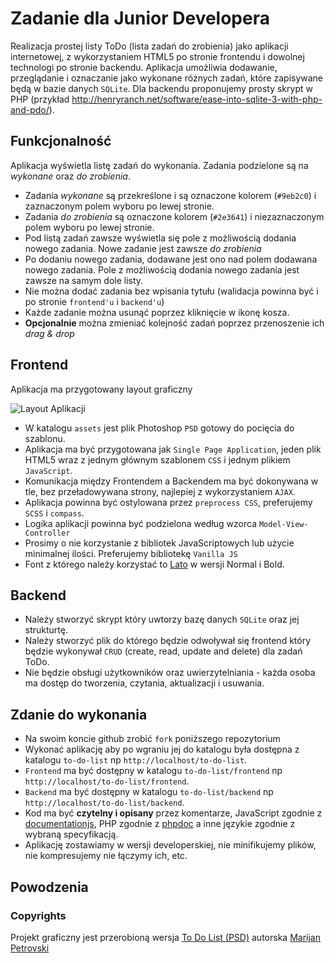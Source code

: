 # Zadanie dla Junior Developera

Realizacja prostej listy ToDo (lista zadań do zrobienia) jako aplikacji internetowej, z wykorzystaniem HTML5 po stronie frontendu i dowolnej technologi po stronie backendu. Aplikacja umożliwia dodawanie, przeglądanie i oznaczanie jako wykonane różnych zadań, które zapisywane będą w bazie danych `SQLite`.
Dla backendu proponujemy prosty skrypt w PHP (przykład http://henryranch.net/software/ease-into-sqlite-3-with-php-and-pdo/).

## Funkcjonalność 
Aplikacja wyświetla listę zadań do wykonania. Zadania podzielone są na *wykonane* oraz *do zrobienia*. 
  - Zadania *wykonane* są przekreślone i są oznaczone kolorem (`#9eb2c0`) i zaznaczonym polem wyboru po lewej stronie.  
  - Zadania *do zrobienia* są oznaczone kolorem (`#2e3641`) i niezaznaczonym polem wyboru po lewej stronie. 
  - Pod listą zadań zawsze wyświetla się pole z możliwością dodania nowego zadania. Nowe zadanie jest zawsze *do zrobienia*
  - Po dodaniu nowego zadania, dodawane jest ono nad polem dodawana nowego zadania. Pole z możliwością dodania nowego zadania jest zawsze na samym dole listy. 
  - Nie można dodać zadania bez wpisania tytułu (walidacja powinna być i po stronie `frontend'u` i `backend'u`)
  - Każde zadanie można usunąć poprzez kliknięcie w ikonę kosza.
  - **Opcjonalnie** można zmieniać kolejność zadań poprzez przenoszenie ich *drag & drop*
  
## Frontend
Aplikacja ma przygotowany layout graficzny

![Layout Aplikacji](https://www.dropbox.com/s/bpah0svytmw78ie/to-do-list.png?dl=1&a) 

  - W katalogu `assets` jest plik Photoshop `PSD` gotowy do pocięcia do szablonu. 
  - Aplikacja ma być przygotowana jak `Single Page Application`, jeden plik HTML5 wraz z jednym głównym szablonem `CSS` i jednym plikiem `JavaScript`. 
  - Komunikacja między Frontendem a Backendem ma być dokonywana w tle, bez przeładowywana strony, najlepiej z wykorzystaniem `AJAX`. 
  - Aplikacja powinna być ostylowana przez `preprocess CSS`, preferujemy `SCSS` i `compass`.  
  - Logika aplikacji powinna być podzielona według wzorca `Model-View-Controller`
  - Prosimy o nie korzystanie z bibliotek JavaScriptowych lub użycie minimalnej ilości. Preferujemy bibliotekę `Vanilla JS`
  - Font z którego należy korzystać to [Lato](https://www.google.com/fonts#UsePlace:use/Collection:Lato) w wersji Normal i Bold.
  
## Backend 
  - Należy stworzyć skrypt który uwtorzy bazę danych `SQLite` oraz jej strukturtę. 
  - Należy stworzyć plik do którego będzie odwoływał się frontend który będzie wykonywał `CRUD` (create, read, update and delete) dla zadań ToDo. 
  - Nie będzie obsługi użytkowników oraz uwierzytelniania - każda osoba ma dostęp do tworzenia, czytania, aktualizacji i usuwania.
  
## Zdanie do wykonania 
  - Na swoim koncie github zrobić `fork` poniższego repozytorium 
  - Wykonać aplikację aby po wgraniu jej do katalogu była dostępna z katalogu `to-do-list` np `http://localhost/to-do-list`.
  - `Frontend` ma być dostępny w katalogu `to-do-list/frontend` np `http://localhost/to-do-list/frontend`.
  - `Backend` ma być dostępny w katalogu `to-do-list/backend` np `http://localhost/to-do-list/backend`.
  - Kod ma być **czytelny i opisany** przez komentarze, JavaScript zgodnie z [documentationjs](https://github.com/documentationjs/documentation/blob/master/docs/GETTING_STARTED.md), PHP zgodnie z [phpdoc](https://www.phpdoc.org/docs/latest/getting-started/your-first-set-of-documentation.html) a inne językie zgodnie z wybraną specyfikacją. 
  - Aplikację zostawiamy w wersji developerskiej, nie minifikujemy plików, nie kompresujemy nie łączymy ich, etc.
  
## Powodzenia

### Copyrights

Projekt graficzny jest przerobioną wersja [To Do List (PSD)](https://www.behance.net/gallery/10852567/To-Do-List-(PSD)) autorska [Marijan Petrovski](https://www.behance.net/psdchat)